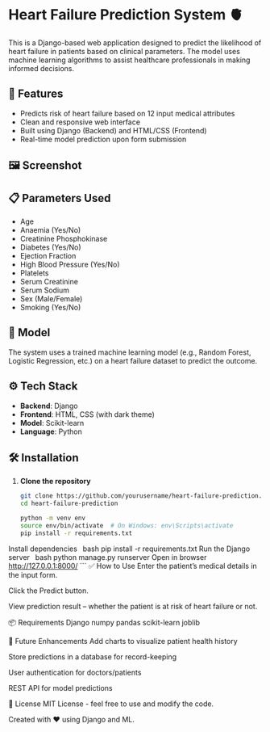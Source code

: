 # Heart Failure Prediction System 🫀

This is a Django-based web application designed to predict the likelihood of heart failure in patients based on clinical parameters. The model uses machine learning algorithms to assist healthcare professionals in making informed decisions.

## 🚀 Features

- Predicts risk of heart failure based on 12 input medical attributes
- Clean and responsive web interface
- Built using Django (Backend) and HTML/CSS (Frontend)
- Real-time model prediction upon form submission

## 🖼️ Screenshot


## 📋 Parameters Used

- Age
- Anaemia (Yes/No)
- Creatinine Phosphokinase
- Diabetes (Yes/No)
- Ejection Fraction
- High Blood Pressure (Yes/No)
- Platelets
- Serum Creatinine
- Serum Sodium
- Sex (Male/Female)
- Smoking (Yes/No)

## 🧠 Model

The system uses a trained machine learning model (e.g., Random Forest, Logistic Regression, etc.) on a heart failure dataset to predict the outcome.

## ⚙️ Tech Stack

- **Backend**: Django
- **Frontend**: HTML, CSS (with dark theme)
- **Model**: Scikit-learn
- **Language**: Python


## 🛠️ Installation

1. **Clone the repository**
   ```bash
   git clone https://github.com/yourusername/heart-failure-prediction.git
   cd heart-failure-prediction
   ```

    ```bash
    python -m venv env
    source env/bin/activate  # On Windows: env\Scripts\activate
    pip install -r requirements.txt
    ```
Install dependencies
    ```
    ```bash
    pip install -r requirements.txt
    Run the Django server
    ```
    ```bash
    python manage.py runserver
    Open in browser
    http://127.0.0.1:8000/
    ```
✅ How to Use
Enter the patient’s medical details in the input form.

Click the Predict button.

View prediction result – whether the patient is at risk of heart failure or not.

📦 Requirements
Django
numpy
pandas
scikit-learn
joblib


📌 Future Enhancements
Add charts to visualize patient health history

Store predictions in a database for record-keeping

User authentication for doctors/patients

REST API for model predictions

📄 License
MIT License - feel free to use and modify the code.

Created with ❤️ using Django and ML.